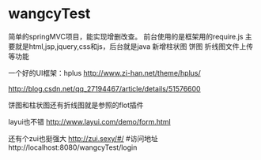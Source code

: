 # wangcyTest

简单的springMVC项目，能实现增删改查。
前台使用的是框架用的require.js 主要就是html,jsp,jquery,css和js，后台就是java
新增柱状图 饼图 折线图文件上传等功能

一个好的UI框架：hplus
http://www.zi-han.net/theme/hplus/

http://blog.csdn.net/qq_27194467/article/details/51576600

饼图和柱状图还有折线图就是参照的flot插件


layui也不错
http://www.layui.com/demo/form.html


还有个zui也挺强大
http://zui.sexy/#/
#访问地址http://localhost:8080/wangcyTest/login
